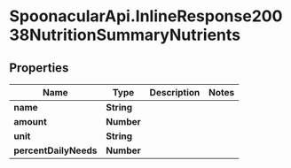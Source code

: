 # SpoonacularApi.InlineResponse20038NutritionSummaryNutrients

## Properties

Name | Type | Description | Notes
------------ | ------------- | ------------- | -------------
**name** | **String** |  | 
**amount** | **Number** |  | 
**unit** | **String** |  | 
**percentDailyNeeds** | **Number** |  | 


